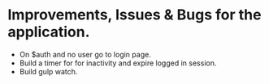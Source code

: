 # Improvements, Issues & Bugs for the application.

- On $auth and no user go to login page.
- Build a timer for for inactivity and expire logged in session.
- Build gulp watch.